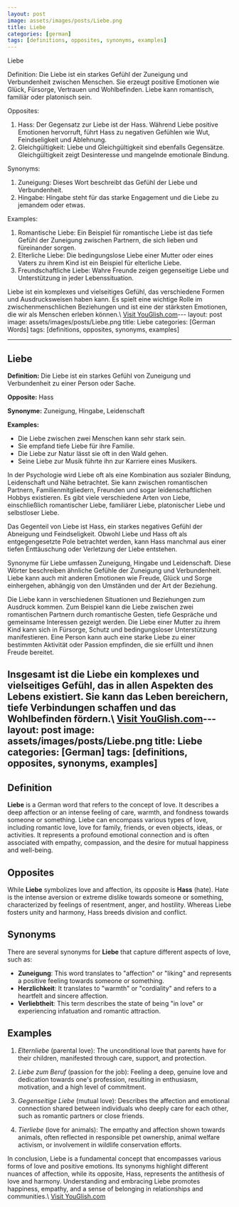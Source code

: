 ```yaml
---
layout: post
image: assets/images/posts/Liebe.png
title: Liebe
categories: [german]
tags: [definitions, opposites, synonyms, examples]
---
```


Liebe

Definition:
Die Liebe ist ein starkes Gefühl der Zuneigung und Verbundenheit zwischen Menschen. Sie erzeugt positive Emotionen wie Glück, Fürsorge, Vertrauen und Wohlbefinden. Liebe kann romantisch, familiär oder platonisch sein.

Opposites:
1. Hass: Der Gegensatz zur Liebe ist der Hass. Während Liebe positive Emotionen hervorruft, führt Hass zu negativen Gefühlen wie Wut, Feindseligkeit und Ablehnung.
2. Gleichgültigkeit: Liebe und Gleichgültigkeit sind ebenfalls Gegensätze. Gleichgültigkeit zeigt Desinteresse und mangelnde emotionale Bindung.

Synonyms:
1. Zuneigung: Dieses Wort beschreibt das Gefühl der Liebe und Verbundenheit.
2. Hingabe: Hingabe steht für das starke Engagement und die Liebe zu jemandem oder etwas.

Examples:
1. Romantische Liebe: Ein Beispiel für romantische Liebe ist das tiefe Gefühl der Zuneigung zwischen Partnern, die sich lieben und füreinander sorgen.
2. Elterliche Liebe: Die bedingungslose Liebe einer Mutter oder eines Vaters zu ihrem Kind ist ein Beispiel für elterliche Liebe.
3. Freundschaftliche Liebe: Wahre Freunde zeigen gegenseitige Liebe und Unterstützung in jeder Lebenssituation.

Liebe ist ein komplexes und vielseitiges Gefühl, das verschiedene Formen und Ausdrucksweisen haben kann. Es spielt eine wichtige Rolle im zwischenmenschlichen Beziehungen und ist eine der stärksten Emotionen, die wir als Menschen erleben können.\ <a id="yg-widget-0" class="youglish-widget" data-query="Liebe" data-lang="german" data-components="8412" data-auto-start="0" data-bkg-color="theme_light" data-title="How%20to%20pronounce%20Liebe%20in%20German"  rel="nofollow" href="https://youglish.com">Visit YouGlish.com</a><script async src="https://youglish.com/public/emb/widget.js" charset="utf-8"></script>---
layout: post
image: assets/images/posts/Liebe.png
title: Liebe
categories: [German Words]
tags: [definitions, opposites, synonyms, examples]

---

## Liebe

**Definition:** Die Liebe ist ein starkes Gefühl von Zuneigung und Verbundenheit zu einer Person oder Sache.

**Opposite:** Hass

**Synonyme:** Zuneigung, Hingabe, Leidenschaft

**Examples:**
- Die Liebe zwischen zwei Menschen kann sehr stark sein.
- Sie empfand tiefe Liebe für ihre Familie.
- Die Liebe zur Natur lässt sie oft in den Wald gehen.
- Seine Liebe zur Musik führte ihn zur Karriere eines Musikers.

In der Psychologie wird Liebe oft als eine Kombination aus sozialer Bindung, Leidenschaft und Nähe betrachtet. Sie kann zwischen romantischen Partnern, Familienmitgliedern, Freunden und sogar leidenschaftlichen Hobbys existieren. Es gibt viele verschiedene Arten von Liebe, einschließlich romantischer Liebe, familiärer Liebe, platonischer Liebe und selbstloser Liebe.

Das Gegenteil von Liebe ist Hass, ein starkes negatives Gefühl der Abneigung und Feindseligkeit. Obwohl Liebe und Hass oft als entgegengesetzte Pole betrachtet werden, kann Hass manchmal aus einer tiefen Enttäuschung oder Verletzung der Liebe entstehen.

Synonyme für Liebe umfassen Zuneigung, Hingabe und Leidenschaft. Diese Wörter beschreiben ähnliche Gefühle der Zuneigung und Verbundenheit. Liebe kann auch mit anderen Emotionen wie Freude, Glück und Sorge einhergehen, abhängig von den Umständen und der Art der Beziehung.

Die Liebe kann in verschiedenen Situationen und Beziehungen zum Ausdruck kommen. Zum Beispiel kann die Liebe zwischen zwei romantischen Partnern durch romantische Gesten, tiefe Gespräche und gemeinsame Interessen gezeigt werden. Die Liebe einer Mutter zu ihrem Kind kann sich in Fürsorge, Schutz und bedingungsloser Unterstützung manifestieren. Eine Person kann auch eine starke Liebe zu einer bestimmten Aktivität oder Passion empfinden, die sie erfüllt und ihnen Freude bereitet.

Insgesamt ist die Liebe ein komplexes und vielseitiges Gefühl, das in allen Aspekten des Lebens existiert. Sie kann das Leben bereichern, tiefe Verbindungen schaffen und das Wohlbefinden fördern.\ <a id="yg-widget-0" class="youglish-widget" data-query="Liebe" data-lang="german" data-components="8412" data-auto-start="0" data-bkg-color="theme_light" data-title="How%20to%20pronounce%20Liebe%20in%20German"  rel="nofollow" href="https://youglish.com">Visit YouGlish.com</a><script async src="https://youglish.com/public/emb/widget.js" charset="utf-8"></script>---
layout: post
image: assets/images/posts/Liebe.png
title: Liebe
categories: [German]
tags: [definitions, opposites, synonyms, examples]
---

## Definition
**Liebe** is a German word that refers to the concept of love. It describes a deep affection or an intense feeling of care, warmth, and fondness towards someone or something. Liebe can encompass various types of love, including romantic love, love for family, friends, or even objects, ideas, or activities. It represents a profound emotional connection and is often associated with empathy, compassion, and the desire for mutual happiness and well-being.

## Opposites
While **Liebe** symbolizes love and affection, its opposite is **Hass** (hate). Hate is the intense aversion or extreme dislike towards someone or something, characterized by feelings of resentment, anger, and hostility. Whereas Liebe fosters unity and harmony, Hass breeds division and conflict.

## Synonyms
There are several synonyms for **Liebe** that capture different aspects of love, such as:

- **Zuneigung**: This word translates to "affection" or "liking" and represents a positive feeling towards someone or something.
- **Herzlichkeit**: It translates to "warmth" or "cordiality" and refers to a heartfelt and sincere affection.
- **Verliebtheit**: This term describes the state of being "in love" or experiencing infatuation and romantic attraction.

## Examples

1. *Elternliebe* (parental love): The unconditional love that parents have for their children, manifested through care, support, and protection.

2. *Liebe zum Beruf* (passion for the job): Feeling a deep, genuine love and dedication towards one's profession, resulting in enthusiasm, motivation, and a high level of commitment.

3. *Gegenseitige Liebe* (mutual love): Describes the affection and emotional connection shared between individuals who deeply care for each other, such as romantic partners or close friends.

4. *Tierliebe* (love for animals): The empathy and affection shown towards animals, often reflected in responsible pet ownership, animal welfare activism, or involvement in wildlife conservation efforts.

In conclusion, Liebe is a fundamental concept that encompasses various forms of love and positive emotions. Its synonyms highlight different nuances of affection, while its opposite, Hass, represents the antithesis of love and harmony. Understanding and embracing Liebe promotes happiness, empathy, and a sense of belonging in relationships and communities.\ <a id="yg-widget-0" class="youglish-widget" data-query="Liebe" data-lang="german" data-components="8412" data-auto-start="0" data-bkg-color="theme_light" data-title="How%20to%20pronounce%20Liebe%20in%20German"  rel="nofollow" href="https://youglish.com">Visit YouGlish.com</a><script async src="https://youglish.com/public/emb/widget.js" charset="utf-8"></script>